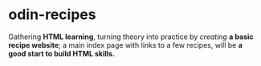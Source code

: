 # odin-recipes
Gathering **HTML learning**, turning theory into practice by <em>creating</em> **a basic recipe website**; a main index page with links to a few recipes, will be **a good start to build HTML skills.**
